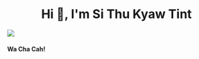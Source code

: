 <h1 align="center">Hi 👋, I'm Si Thu Kyaw Tint</h1>
<img display="inline" src="https://media2.giphy.com/media/1fYi7IQLtBuRm2nPNo/200w.gif" align="center">
<h4>Wa Cha Cah!</h4>



